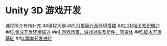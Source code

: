 # Unity 3D 游戏开发
课程简介有待补充
##课程大纲
##[1.引擎简介及环境搭建](https://github.com/onest-qile/course-Unity3D/tree/master/1.%E5%BC%95%E6%93%8E%E7%AE%80%E4%BB%8B%E5%8F%8A%E7%8E%AF%E5%A2%83%E6%90%AD%E5%BB%BA)
##[2.3D相关知识概述]()
##[3.集成开发环境综述]()
##[4.游戏场景、游戏对象及组件、预设体]()
##[5.脚本开发基础]()
##[6.脚本开发进阶]()